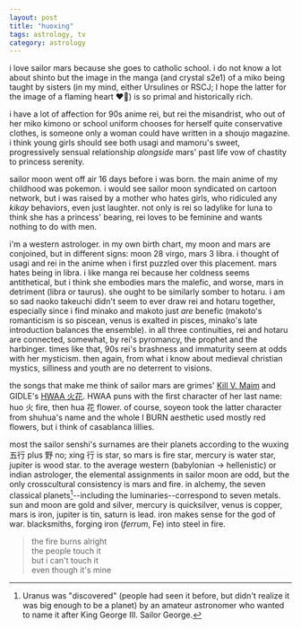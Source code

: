 ```yaml
---
layout: post
title: "huoxing"
tags: astrology, tv
category: astrology
---
```


i love sailor mars because she goes to catholic school. i do not know a lot about shinto but the image in the manga (and crystal s2e1) of a miko being taught by sisters (in my mind, either Ursulines or RSCJ; I hope the latter for the image of a flaming heart ❤️‍🔥) is so primal and historically rich.

i have a lot of affection for 90s anime rei, but rei the misandrist, who out of her miko kimono or school uniform chooses for herself quite conservative clothes, is someone only a woman could have written in a shoujo magazine. i think young girls should see both usagi and mamoru's sweet, progressively sensual relationship *alongside* mars' past life vow of chastity to princess serenity.

sailor moon went off air 16 days before i was born. the main anime of my childhood was pokemon. i would see sailor moon syndicated on cartoon network, but i was raised by a mother who hates girls, who ridiculed any *kikay* behaviors, even just laughter. not only is rei so ladylike for luna to think she has a princess' bearing, rei loves to be feminine and wants nothing to do with men.

i'm a western astrologer. in my own birth chart, my moon and mars are conjoined, but in different signs: moon 28 virgo, mars 3 libra. i thought of usagi and rei in the anime when i first puzzled over this placement. mars hates being in libra. i like manga rei because her coldness seems antithetical, but i think she embodies mars the malefic, and worse, mars in detriment (libra or taurus). she ought to be similarly somber to hotaru. i am so sad naoko takeuchi didn't seem to ever draw rei and hotaru together, especially since i find minako and makoto just *are* benefic (makoto's romanticism is so piscean, venus is exalted in pisces, minako's late introduction balances the ensemble). in all three continuities, rei and hotaru are connected, somewhat, by rei's pyromancy, the prophet and the harbinger. times like that, 90s rei's brashness and immaturity seem at odds with her mysticism. then again, from what i know about medieval christian mystics, silliness and youth are no deterrent to visions.

the songs that make me think of sailor mars are grimes' [Kill V. Maim](https://www.youtube.com/watch?v=c2EJMd7ZN7w) and GIDLE's [HWAA 火花](https://www.youtube.com/watch?v=z3szNvgQxHo). HWAA puns with the first character of her last name: huo 火 fire, then hua 花 flower. of course, soyeon took the latter character from shuhua's name and the whole I BURN aesthetic used mostly red flowers, but i think of casablanca lillies.

most the sailor senshi's surnames are their planets according to the wuxing 五行 plus 野 no; xing 行 is star, so mars is fire star, mercury is water star, jupiter is wood star. to the average western (babylonian -> hellenistic) or indian astrologer, the elemental assignments in sailor moon are odd, but the only crosscultural consistency is mars and fire. in alchemy, the seven classical planets[^1]--including the luminaries--correspond to seven metals. sun and moon are gold and silver, mercury is quicksilver, venus is copper, mars is iron, jupiter is tin, saturn is lead. iron makes sense for the god of war. blacksmiths, forging iron (*ferrum*, Fe) into steel in fire.

> the fire burns alright  
> the people touch it  
> but i can't touch it  
> even though it's mine

[^1]: Uranus was "discovered" (people had seen it before, but didn't realize it was big enough to be a planet) by an amateur astronomer who wanted to name it after King George III. Sailor George.
